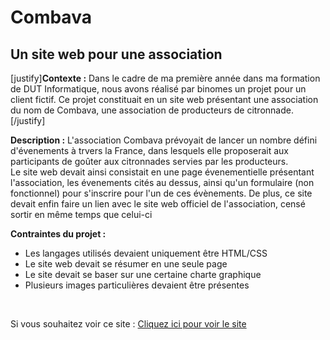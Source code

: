 # Combava
## Un site web pour une association

<p style="align: justify">
    [justify]<b>Contexte :</b> 
    Dans le cadre de ma première année dans ma formation de DUT Informatique, nous avons réalisé par binomes un projet pour un client fictif. Ce projet constituait en un         site web présentant une association du nom de Combava, une association de producteurs de citronnade.[/justify]
    </br>
  </p>
  <p>
    <b>Description :</b>
    L'association Combava prévoyait de lancer un nombre défini d'évenements à trvers la France, dans lesquels elle proposerait aux participants de goûter aux citronnades servies par les producteurs.
    </br>
    Le site web devait ainsi consistait en une page évenementielle présentant l'association, les évenements cités au dessus, ainsi qu'un formulaire (non fonctionnel) pour s'inscrire pour l'un de ces évènements. De plus, ce site devait enfin faire un lien avec le site web officiel de l'association, censé sortir en même temps que celui-ci
  </p>
  <p>
    <b> Contraintes du projet :</b> 
    <ul>
      <li>Les langages utilisés devaient uniquement être HTML/CSS</li>
      <li>Le site web devait se résumer en une seule page</li>
      <li>Le site devait se baser sur une certaine charte graphique </li>
      <li>Plusieurs images particulières devaient être présentes </li>
     </ul>
  </p>

  </br>

  <p>Si vous souhaitez voir ce site : 
    <a href="https://sylvain999.github.io/Combava/Page_Combava/index.html">Cliquez ici pour voir le site</a>
   </p>
 
 </div>
